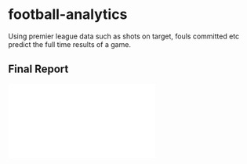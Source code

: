 # football-analytics

Using premier league data such as shots on target, fouls committed etc predict the full time results of a game.

## Final Report
<embed src="final-report-soccer.pdf" type="application/pdf">
